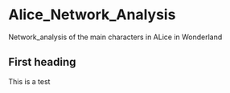 # Alice_Network_Analysis
Network_analysis of the main characters in ALice in Wonderland

## First heading ##
This is a test